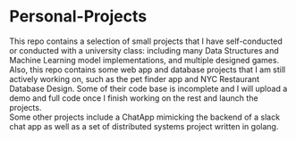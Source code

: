 # Personal-Projects
This repo contains a selection of small projects that I have self-conducted or conducted with a university class: including many Data Structures and Machine Learning model implementations, and multiple designed games.\
Also, this repo contains some web app and database projects that I am still actively working on, such as the pet finder app and NYC Restaurant Database Design. Some of their code base is incomplete and I will upload a demo and full code once I finish working on the rest and launch the projects.\
Some other projects include a ChatApp mimicking the backend of a slack chat app as well as a set of distributed systems project written in golang.
